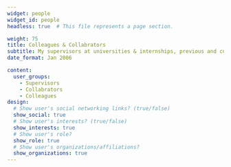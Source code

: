```yaml
---
widget: people
widget_id: people
headless: true  # This file represents a page section.

weight: 75
title: Colleagues & Collabrators
subtitle: My supervisors at universities & internships, previous and current colleagues and collaborators
date_format: Jan 2006

content:
  user_groups:
    - Supervisors
    - Collabrators
    - Colleagues    
design:
  # Show user's social networking links? (true/false)
  show_social: true
  # Show user's interests? (true/false)
  show_interests: true
  # Show user's role?
  show_role: true
  # Show user's organizations/affiliations?
  show_organizations: true
---
```

